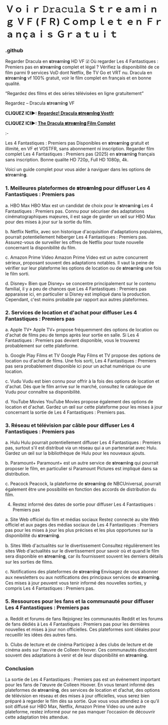 # Ｖｏｉｒ 𝙳𝚛𝚊𝚌𝚞𝚕𝚊 Ｓｔｒｅａｍｉｎｇ ＶＦ (ＦＲ) Ｃｏｍｐｌｅｔ ｅｎ Ｆｒａｎçａｉｓ Ｇｒａｔｕｉｔ 
### .github

Regarder Dracula en 𝐬t𝐫e𝐚m𝐢n𝐠 HD VF ☑ Où regarder Les 4 Fantastiques : Premiers pas en 𝐬t𝐫e𝐚m𝐢n𝐠 complet et légal ? Vérifiez la disponibilité de ce film parmi 9 services VoD dont Netflix, Be TV Go et VRT nu.
Dracula en 𝐬t𝐫e𝐚m𝐢n𝐠 vf 100% gratuit, voir le film complet en français et en bonne qualité.

“Regardez des films et des séries télévisées en ligne gratuitement”

Regardez – Dracula 𝐬t𝐫e𝐚m𝐢n𝐠 VF

**CLIQUEZ ICI►: [Regardez! Dracula 𝐬t𝐫e𝐚m𝐢n𝐠 Vostfr](https://tinyurl.com/5n7u634k)**

**CLIQUEZ ICI►: [The Dracula 𝐬t𝐫e𝐚m𝐢n𝐠 Film Complet](https://tinyurl.com/5n7u634k)**

:-

Les 4 Fantastiques : Premiers pas Disponibles en 𝐬t𝐫e𝐚m𝐢n𝐠 gratuit et illimité, en VF et VOSTFR, sans abonnement ni inscription. Regarder film complet Les 4 Fantastiques : Premiers pas (2025) en 𝐬t𝐫e𝐚m𝐢n𝐠 français sans inscription. Bonne qualite HD 720p, Full HD 1080p, 4k.

Voici un guide complet pour vous aider à naviguer dans les options de 𝐬t𝐫e𝐚m𝐢n𝐠.

### 1. Meilleures plateformes de 𝐬t𝐫e𝐚m𝐢n𝐠 pour diffuser Les 4 Fantastiques : Premiers pas

a. HBO Max
HBO Max est un candidat de choix pour le 𝐬t𝐫e𝐚m𝐢n𝐠 Les 4 Fantastiques : Premiers pas. Connu pour sécuriser des adaptations cinématographiques majeures, il est sage de garder un œil sur HBO Max pour des mises à jour sur la sortie du film.

b. Netflix
Netflix, avec son historique d'acquisition d'adaptations populaires, pourrait potentiellement héberger Les 4 Fantastiques : Premiers pas. Assurez-vous de surveiller les offres de Netflix pour toute nouvelle concernant la disponibilité du film.

c. Amazon Prime Video
Amazon Prime Video est un autre concurrent sérieux, proposant souvent des adaptations notables. Il vaut la peine de vérifier sur leur plateforme les options de location ou de 𝐬t𝐫e𝐚m𝐢n𝐠 une fois le film sorti.

d. Disney+
Bien que Disney+ se concentre principalement sur le contenu familial, il y a peu de chances que Les 4 Fantastiques : Premiers pas apparaisse ici, en particulier si Disney est impliqué dans la production. Cependant, c'est moins probable par rapport aux autres plateformes.

### 2. Services de location et d'achat pour diffuser Les 4 Fantastiques : Premiers pas

a. Apple TV+
Apple TV+ propose fréquemment des options de location ou d'achat de films peu de temps après leur sortie en salle. Si Les 4 Fantastiques : Premiers pas devient disponible, vous le trouverez probablement sur cette plateforme.

b. Google Play Films et TV
Google Play Films et TV propose des options de location ou d'achat de films. Une fois sorti, Les 4 Fantastiques : Premiers pas sera probablement disponible ici pour un achat numérique ou une location.

c. Vudu
Vudu est bien connu pour offrir à la fois des options de location et d'achat. Dès que le film arrive sur le marché, consultez le catalogue de Vudu pour connaître sa disponibilité.

d. YouTube Movies
YouTube Movies propose également des options de location et d'achat. Gardez un œil sur cette plateforme pour les mises à jour concernant la sortie de Les 4 Fantastiques : Premiers pas.

### 3. Réseau et télévision par câble pour diffuser Les 4 Fantastiques : Premiers pas

a. Hulu
Hulu pourrait potentiellement diffuser Les 4 Fantastiques : Premiers pas, surtout s'il est distribué via un réseau qui a un partenariat avec Hulu. Gardez un œil sur la bibliothèque de Hulu pour les nouveaux ajouts.

b. Paramount+
Paramount+ est un autre service de 𝐬t𝐫e𝐚m𝐢n𝐠 qui pourrait proposer le film, en particulier si Paramount Pictures est impliqué dans sa distribution.

c. Peacock
Peacock, la plateforme de 𝐬t𝐫e𝐚m𝐢n𝐠 de NBCUniversal, pourrait également être une possibilité en fonction des accords de distribution du film.

4. Restez informé des dates de sortie pour diffuser Les 4 Fantastiques : Premiers pas

a. Site Web officiel du film et médias sociaux
Restez connecté au site Web officiel et aux pages des médias sociaux de Les 4 Fantastiques : Premiers pas pour les mises à jour les plus précises et les plus opportunes sur la disponibilité du 𝐬t𝐫e𝐚m𝐢n𝐠.

b. Sites Web d'actualités sur le divertissement
Consultez régulièrement les sites Web d'actualités sur le divertissement pour savoir où et quand le film sera disponible en 𝐬t𝐫e𝐚m𝐢n𝐠, car ils fournissent souvent les derniers détails sur les sorties de films.

c. Notifications des plateformes de 𝐬t𝐫e𝐚m𝐢n𝐠
Envisagez de vous abonner aux newsletters ou aux notifications des principaux services de 𝐬t𝐫e𝐚m𝐢n𝐠. Ces mises à jour peuvent vous tenir informé des nouvelles sorties, y compris Les 4 Fantastiques : Premiers pas.

### 5. Ressources pour les fans et la communauté pour diffuser Les 4 Fantastiques : Premiers pas

a. Reddit et forums de fans
Rejoignez les communautés Reddit et les forums de fans dédiés à Les 4 Fantastiques : Premiers pas pour les dernières nouvelles et mises à jour non officielles. Ces plateformes sont idéales pour recueillir les idées des autres fans.

b. Clubs de lecture et de cinéma
Participez à des clubs de lecture et de cinéma axés sur l'œuvre de Colleen Hoover. Ces communautés discutent souvent des adaptations à venir et de leur disponibilité en 𝐬t𝐫e𝐚m𝐢n𝐠.

### Conclusion
La sortie de Les 4 Fantastiques : Premiers pas est un événement important pour les fans de l'œuvre de Colleen Hoover. En vous tenant informé des plateformes de 𝐬t𝐫e𝐚m𝐢n𝐠, des services de location et d’achat, des options de télévision en réseau et des mises à jour officielles, vous serez bien préparé à regarder le film dès sa sortie. Que vous vous attendiez à ce qu’il soit diffusé sur HBO Max, Netflix, Amazon Prime Video ou une autre plateforme, restez informé pour ne pas manquer l’occasion de découvrir cette adaptation très attendue.
